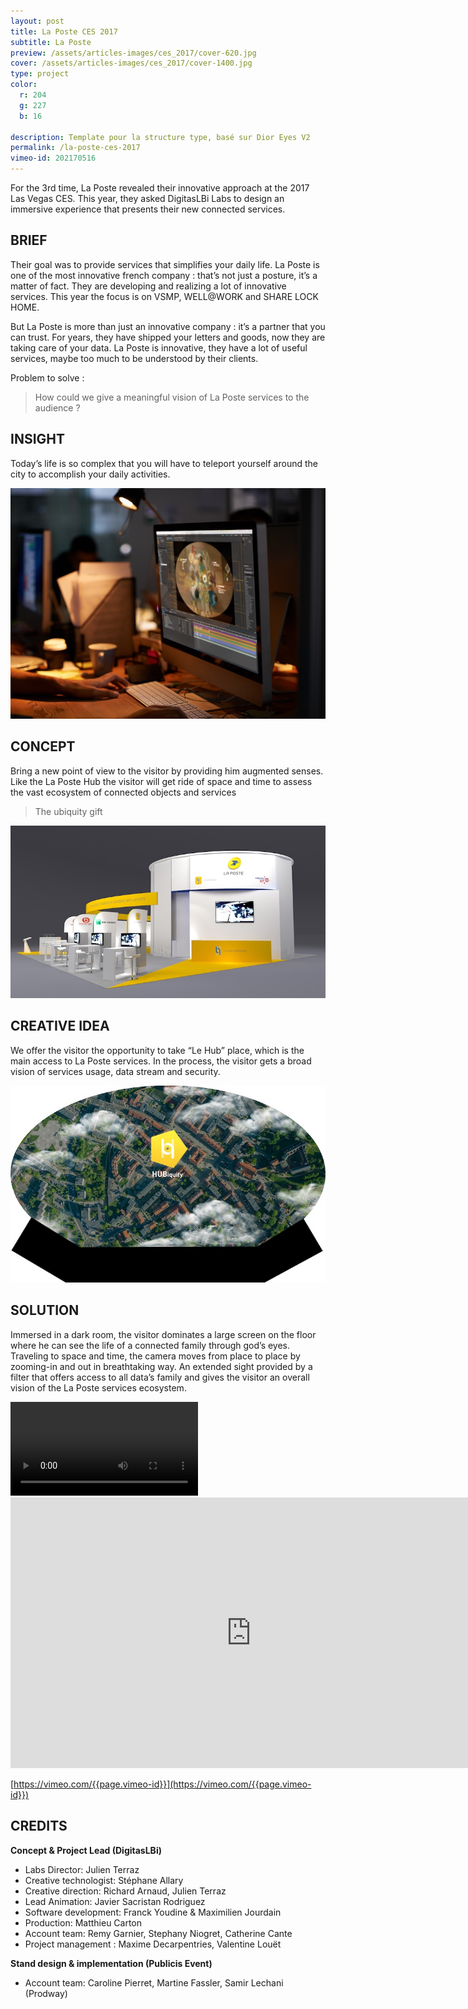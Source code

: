 ```yaml
---
layout: post
title: La Poste CES 2017
subtitle: La Poste
preview: /assets/articles-images/ces_2017/cover-620.jpg
cover: /assets/articles-images/ces_2017/cover-1400.jpg
type: project
color:
  r: 204
  g: 227
  b: 16

description: Template pour la structure type, basé sur Dior Eyes V2
permalink: /la-poste-ces-2017
vimeo-id: 202170516
---
```


For the 3rd time, La Poste revealed their innovative approach at the 2017 Las Vegas CES. 
This year, they asked DigitasLBi Labs to design an immersive experience that presents their new connected services.

## BRIEF
Their goal was to provide services that simplifies your daily life. La Poste is one of the most innovative french company : that’s not just a posture, it’s a matter of fact. They are developing and realizing a lot of innovative services. This year the focus is on VSMP, WELL@WORK and SHARE LOCK HOME. 

But La Poste is more than just an innovative company : it’s a partner that you can trust. 
For years, they have shipped your letters and goods, now they are taking care of your data. 
La Poste is innovative, they have a lot of useful services, maybe too much to be understood by their clients. 

Problem to solve : 
> How could we give a meaningful vision of La Poste services to the audience ?


## INSIGHT
Today’s life is so complex that you will have to teleport yourself around the city to accomplish your daily activities.

![image](/assets/articles-images/ces_2017/mytho.jpg)


## CONCEPT
Bring a new point of view to the visitor by providing him augmented senses. Like the La Poste Hub the visitor will get ride of space and time to assess the vast ecosystem of connected objects and services

> The ubiquity gift

![image](/assets/articles-images/ces_2017/stand.jpg)


## CREATIVE IDEA
We offer the visitor the opportunity to take “Le Hub” place, which is the main access to La Poste services. In the process, the visitor gets a broad vision of services usage, data stream and security.


![image](/assets/articles-images/ces_2017/main.jpg)


## SOLUTION
Immersed in a dark room, the visitor dominates a large screen on the floor where he can see the life of a connected family through god’s eyes. Traveling to space and time, the camera moves from place to place by zooming-in and out in breathtaking way. An extended sight provided by a filter that offers access to all data’s family and gives the visitor an overall vision of the La Poste services ecosystem.


<video loop autoplay>
  <source src="/assets/articles-images/ces_2017/decode.mp4" type="video/mp4">
</video>


<iframe src="https://player.vimeo.com/video/{{page.vimeo-id}}" width="770" height="433" frameborder="0" webkitallowfullscreen mozallowfullscreen allowfullscreen class="uk-responsive-width"></iframe>

[https://vimeo.com/{{page.vimeo-id}}](https://vimeo.com/{{page.vimeo-id}})


## CREDITS

**Concept & Project Lead (DigitasLBi)**

  - Labs Director: Julien Terraz
  - Creative technologist: Stéphane Allary
  - Creative direction: Richard Arnaud, Julien Terraz
  - Lead Animation: Javier Sacristan Rodriguez
  - Software development: Franck Youdine & Maximilien Jourdain
  - Production: Matthieu Carton
  - Account team: Remy Garnier, Stephany Niogret, Catherine Cante
  - Project management : Maxime Decarpentries, Valentine Louët
  

**Stand design & implementation (Publicis Event)** 


  - Account team: Caroline Pierret, Martine Fassler, Samir Lechani (Prodway)
